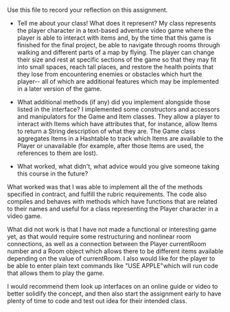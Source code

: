 Use this file to record your reflection on this assignment.

- Tell me about your class! What does it represent? 
My class represents the player character in a text-based adventure video game where the player is able to interact with items and, by the time that this game is finished for the final project, be able to navigate through rooms through walking and different parts of a map by flying. The player can change their size and rest at specific sections of the game so that they may fit into small spaces, reach tall places, and restore the health points that they lose from encountering enemies or obstacles which hurt the player-- all of which are additional features which may be implemented in a later version of the game. 

- What additional methods (if any) did you implement alongside those listed in the interface?
I implemented some constructors and accessors and manipulators for the Game and Item classes. They allow a player to 
interact with Items which have attributes that, for instance, allow Items to return a String description of what they are. The Game class aggregates Items in a Hashtable to track which Items are available to the Player or unavailable (for example, after those Items are used, the references to them are lost). 

- What worked, what didn't, what advice would you give someone taking this course in the future?

What worked was that I was able to implement all the of the methods specified in contract, and fulfill the rubric requirements. The code also compiles and behaves with methods which have functions that are related to their names and useful for a class representing
the Player character in a video game. 

What did not work is that I have not made a functional or interesting game yet, as that would require some restructuring and nonlinear room connections, as well as a connection between the Player currentRoom number and a Room object which allows there to be different items available depending on the value of currentRoom. I also would like for the player to be able to enter plain text commands like "USE APPLE"which will run code that allows them to play the game. 

I would recommend them look up interfaces on an online guide or video to better solidify the concept, and then also start the assignment early to have plenty of time to code and test out idea for their intended class. 
